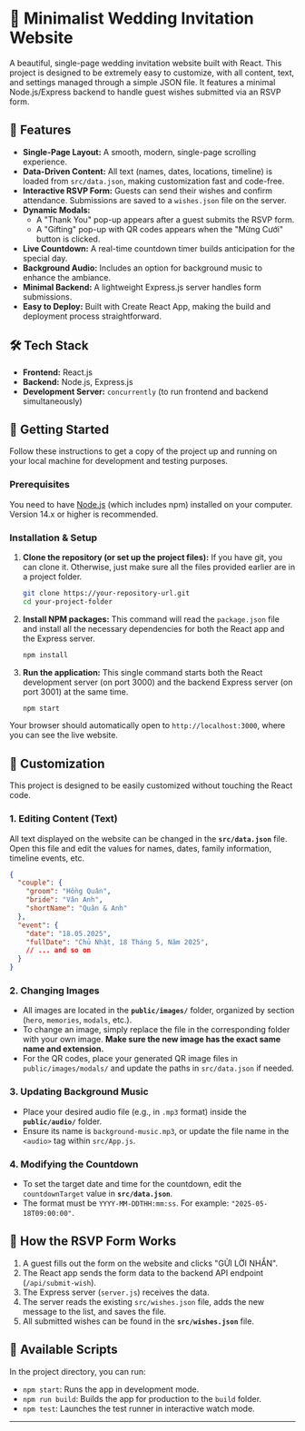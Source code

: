 # 💍 Minimalist Wedding Invitation Website

A beautiful, single-page wedding invitation website built with React. This project is designed to be extremely easy to customize, with all content, text, and settings managed through a simple JSON file. It features a minimal Node.js/Express backend to handle guest wishes submitted via an RSVP form.

## 🌟 Features

-   **Single-Page Layout:** A smooth, modern, single-page scrolling experience.
-   **Data-Driven Content:** All text (names, dates, locations, timeline) is loaded from `src/data.json`, making customization fast and code-free.
-   **Interactive RSVP Form:** Guests can send their wishes and confirm attendance. Submissions are saved to a `wishes.json` file on the server.
-   **Dynamic Modals:**
    -   A "Thank You" pop-up appears after a guest submits the RSVP form.
    -   A "Gifting" pop-up with QR codes appears when the "Mừng Cưới" button is clicked.
-   **Live Countdown:** A real-time countdown timer builds anticipation for the special day.
-   **Background Audio:** Includes an option for background music to enhance the ambiance.
-   **Minimal Backend:** A lightweight Express.js server handles form submissions.
-   **Easy to Deploy:** Built with Create React App, making the build and deployment process straightforward.

## 🛠️ Tech Stack

-   **Frontend:** React.js
-   **Backend:** Node.js, Express.js
-   **Development Server:** `concurrently` (to run frontend and backend simultaneously)

## 🚀 Getting Started

Follow these instructions to get a copy of the project up and running on your local machine for development and testing purposes.

### Prerequisites

You need to have [Node.js](https://nodejs.org/) (which includes npm) installed on your computer. Version 14.x or higher is recommended.

### Installation & Setup

1.  **Clone the repository (or set up the project files):**
    If you have git, you can clone it. Otherwise, just make sure all the files provided earlier are in a project folder.
    ```bash
    git clone https://your-repository-url.git
    cd your-project-folder
    ```

2.  **Install NPM packages:**
    This command will read the `package.json` file and install all the necessary dependencies for both the React app and the Express server.
    ```bash
    npm install
    ```

3.  **Run the application:**
    This single command starts both the React development server (on port 3000) and the backend Express server (on port 3001) at the same time.
    ```bash
    npm start
    ```

Your browser should automatically open to `http://localhost:3000`, where you can see the live website.

## 🎨 Customization

This project is designed to be easily customized without touching the React code.

### 1. Editing Content (Text)

All text displayed on the website can be changed in the **`src/data.json`** file. Open this file and edit the values for names, dates, family information, timeline events, etc.

```json
{
  "couple": {
    "groom": "Hồng Quân",
    "bride": "Vân Anh",
    "shortName": "Quân & Anh"
  },
  "event": {
    "date": "18.05.2025",
    "fullDate": "Chủ Nhật, 18 Tháng 5, Năm 2025",
    // ... and so on
  }
}
```

### 2. Changing Images

-   All images are located in the **`public/images/`** folder, organized by section (`hero`, `memories`, `modals`, etc.).
-   To change an image, simply replace the file in the corresponding folder with your own image. **Make sure the new image has the exact same name and extension.**
-   For the QR codes, place your generated QR image files in `public/images/modals/` and update the paths in `src/data.json` if needed.

### 3. Updating Background Music

-   Place your desired audio file (e.g., in `.mp3` format) inside the **`public/audio/`** folder.
-   Ensure its name is `background-music.mp3`, or update the file name in the `<audio>` tag within `src/App.js`.

### 4. Modifying the Countdown

-   To set the target date and time for the countdown, edit the `countdownTarget` value in **`src/data.json`**.
-   The format must be `YYYY-MM-DDTHH:mm:ss`. For example: `"2025-05-18T09:00:00"`.

## 📝 How the RSVP Form Works

1.  A guest fills out the form on the website and clicks "GỬI LỜI NHẮN".
2.  The React app sends the form data to the backend API endpoint (`/api/submit-wish`).
3.  The Express server (`server.js`) receives the data.
4.  The server reads the existing `src/wishes.json` file, adds the new message to the list, and saves the file.
5.  All submitted wishes can be found in the **`src/wishes.json`** file.

## 📜 Available Scripts

In the project directory, you can run:

-   `npm start`: Runs the app in development mode.
-   `npm run build`: Builds the app for production to the `build` folder.
-   `npm test`: Launches the test runner in interactive watch mode.

---